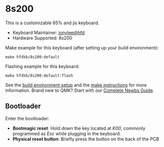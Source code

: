 # 8s200

This is a customizable 65% and jis keyboard.

* Keyboard Maintainer: [jonylee@hfd](https://github.com/jonylee1986)
* Hardware Supported: 8s200

Make example for this keyboard (after setting up your build environment):

    make hfdkb/8s200:default

Flashing example for this keyboard:

    make hfdkb/8s200:default:flash


See the [build environment setup](https://docs.qmk.fm/#/getting_started_build_tools) and the [make instructions](https://docs.qmk.fm/#/getting_started_make_guide) for more information. Brand new to QMK? Start with our [Complete Newbs Guide](https://docs.qmk.fm/#/newbs).

## Bootloader

Enter the bootloader:

* **Bootmagic reset**: Hold down the key located at *K00*, commonly programmed as *Esc* while plugging in the keyboard.
* **Physical reset button**: Briefly press the button on the back of the PCB
